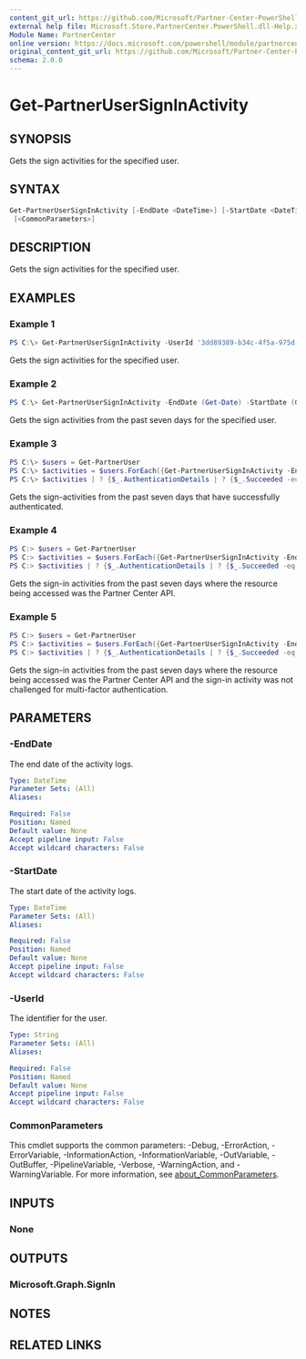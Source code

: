 ```yaml
---
content_git_url: https://github.com/Microsoft/Partner-Center-PowerShell/blob/master/docs/help/Get-PartnerUserSignInActivity.md
external help file: Microsoft.Store.PartnerCenter.PowerShell.dll-Help.xml
Module Name: PartnerCenter
online version: https://docs.microsoft.com/powershell/module/partnercenter/Get-PartnerUserSignInActivity
original_content_git_url: https://github.com/Microsoft/Partner-Center-PowerShell/blob/master/docs/help/Get-PartnerUserSignInActivity.md
schema: 2.0.0
---
```


# Get-PartnerUserSignInActivity

## SYNOPSIS
Gets the sign activities for the specified user.

## SYNTAX

```powershell
Get-PartnerUserSignInActivity [-EndDate <DateTime>] [-StartDate <DateTime>] [-UserId <String>]
 [<CommonParameters>]
```

## DESCRIPTION
Gets the sign activities for the specified user.

## EXAMPLES

### Example 1
```powershell
PS C:\> Get-PartnerUserSignInActivity -UserId '3dd89389-b34c-4f5a-975d-516df5694d7e'
```

Gets the sign activities for the specified user.

### Example 2
```powershell
PS C:\> Get-PartnerUserSignInActivity -EndDate (Get-Date) -StartDate (Get-Date).AddDays(-7) -UserId '3dd89389-b34c-4f5a-975d-516df5694d7e'
```

Gets the sign activities from the past seven days for the specified user.

### Example 3
```powershell
PS C:\> $users = Get-PartnerUser
PS C:\> $activities = $users.ForEach({Get-PartnerUserSignInActivity -EndDate (Get-Date) -StartDate (Get-Date).AddDays(-7) -UserId $_.Id})
PS C:\> $activities | ? {$_.AuthenticationDetails | ? {$_.Succeeded -eq $true}}
```

Gets the sign-activities from the past seven days that have successfully authenticated.

### Example 4
```powershell
PS C:> $users = Get-PartnerUser
PS C:> $activities = $users.ForEach({Get-PartnerUserSignInActivity -EndDate (Get-Date) -StartDate (Get-Date).AddDays(-7) -UserId $_.Id})
PS C:> $activities | ? {$_.AuthenticationDetails | ? {$_.Succeeded -eq $true}} | ? {$_.ResourceId -eq 'fa3d9a0c-3fb0-42cc-9193-47c7ecd2edbd'}
```

Gets the sign-in activities from the past seven days where the resource being accessed was the Partner Center API.

### Example 5
```powershell
PS C:> $users = Get-PartnerUser
PS C:> $activities = $users.ForEach({Get-PartnerUserSignInActivity -EndDate (Get-Date) -StartDate (Get-Date).AddDays(-7) -UserId $_.Id})
PS C:> $activities | ? {$_.AuthenticationDetails | ? {$_.Succeeded -eq $true}} | ? {$_.MfaDetail | ? {$_.AuthMethod -eq $null}} | ? {$_.ResourceId -eq 'fa3d9a0c-3fb0-42cc-9193-47c7ecd2edbd'}
```

Gets the sign-in activities from the past seven days where the resource being accessed was the Partner Center API and the sign-in activity was not challenged for multi-factor authentication.

## PARAMETERS

### -EndDate
The end date of the activity logs.

```yaml
Type: DateTime
Parameter Sets: (All)
Aliases:

Required: False
Position: Named
Default value: None
Accept pipeline input: False
Accept wildcard characters: False
```

### -StartDate
The start date of the activity logs.

```yaml
Type: DateTime
Parameter Sets: (All)
Aliases:

Required: False
Position: Named
Default value: None
Accept pipeline input: False
Accept wildcard characters: False
```

### -UserId
The identifier for the user.

```yaml
Type: String
Parameter Sets: (All)
Aliases:

Required: False
Position: Named
Default value: None
Accept pipeline input: False
Accept wildcard characters: False
```

### CommonParameters
This cmdlet supports the common parameters: -Debug, -ErrorAction, -ErrorVariable, -InformationAction, -InformationVariable, -OutVariable, -OutBuffer, -PipelineVariable, -Verbose, -WarningAction, and -WarningVariable. For more information, see [about_CommonParameters](http://go.microsoft.com/fwlink/?LinkID=113216).

## INPUTS

### None

## OUTPUTS

### Microsoft.Graph.SignIn

## NOTES

## RELATED LINKS
